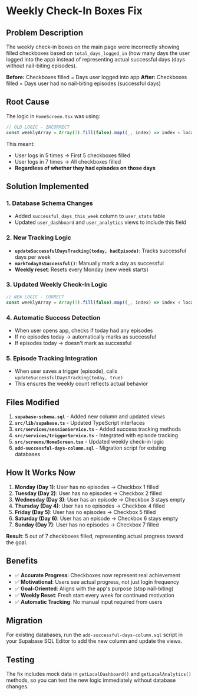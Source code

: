 # Weekly Check-In Boxes Fix

## Problem Description

The weekly check-in boxes on the main page were incorrectly showing filled checkboxes based on `total_days_logged_in` (how many days the user logged into the app) instead of representing actual successful days (days without nail-biting episodes).

**Before:** Checkboxes filled = Days user logged into app
**After:** Checkboxes filled = Days user had no nail-biting episodes (successful days)

## Root Cause

The logic in `HomeScreen.tsx` was using:
```typescript
// OLD LOGIC - INCORRECT
const weeklyArray = Array(7).fill(false).map((_, index) => index < localDashboard.total_days_logged_in);
```

This meant:
- User logs in 5 times → First 5 checkboxes filled
- User logs in 7 times → All checkboxes filled
- **Regardless of whether they had episodes on those days**

## Solution Implemented

### 1. Database Schema Changes
- Added `successful_days_this_week` column to `user_stats` table
- Updated `user_dashboard` and `user_analytics` views to include this field

### 2. New Tracking Logic
- **`updateSuccessfulDaysTracking(today, hadEpisode)`**: Tracks successful days per week
- **`markTodayAsSuccessful()`**: Manually mark a day as successful
- **Weekly reset**: Resets every Monday (new week starts)

### 3. Updated Weekly Check-In Logic
```typescript
// NEW LOGIC - CORRECT
const weeklyArray = Array(7).fill(false).map((_, index) => index < localDashboard.successful_days_this_week);
```

### 4. Automatic Success Detection
- When user opens app, checks if today had any episodes
- If no episodes today → automatically marks as successful
- If episodes today → doesn't mark as successful

### 5. Episode Tracking Integration
- When user saves a trigger (episode), calls `updateSuccessfulDaysTracking(today, true)`
- This ensures the weekly count reflects actual behavior

## Files Modified

1. **`supabase-schema.sql`** - Added new column and updated views
2. **`src/lib/supabase.ts`** - Updated TypeScript interfaces
3. **`src/services/sessionService.ts`** - Added success tracking methods
4. **`src/services/triggerService.ts`** - Integrated with episode tracking
5. **`src/screens/HomeScreen.tsx`** - Updated weekly check-in logic
6. **`add-successful-days-column.sql`** - Migration script for existing databases

## How It Works Now

1. **Monday (Day 1)**: User has no episodes → Checkbox 1 filled
2. **Tuesday (Day 2)**: User has no episodes → Checkbox 2 filled  
3. **Wednesday (Day 3)**: User has an episode → Checkbox 3 stays empty
4. **Thursday (Day 4)**: User has no episodes → Checkbox 4 filled
5. **Friday (Day 5)**: User has no episodes → Checkbox 5 filled
6. **Saturday (Day 6)**: User has an episode → Checkbox 6 stays empty
7. **Sunday (Day 7)**: User has no episodes → Checkbox 7 filled

**Result**: 5 out of 7 checkboxes filled, representing actual progress toward the goal.

## Benefits

- ✅ **Accurate Progress**: Checkboxes now represent real achievement
- ✅ **Motivational**: Users see actual progress, not just login frequency
- ✅ **Goal-Oriented**: Aligns with the app's purpose (stop nail-biting)
- ✅ **Weekly Reset**: Fresh start every week for continued motivation
- ✅ **Automatic Tracking**: No manual input required from users

## Migration

For existing databases, run the `add-successful-days-column.sql` script in your Supabase SQL Editor to add the new column and update the views.

## Testing

The fix includes mock data in `getLocalDashboard()` and `getLocalAnalytics()` methods, so you can test the new logic immediately without database changes.
